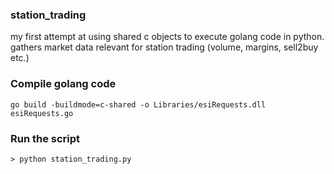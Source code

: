 ### station_trading
my first attempt at using shared c objects to execute golang code in python.
gathers market data relevant for station trading (volume, margins, sell2buy etc.)

### Compile golang code
```
go build -buildmode=c-shared -o Libraries/esiRequests.dll esiRequests.go
```
### Run the script
```
> python station_trading.py
```